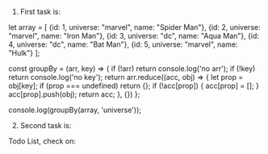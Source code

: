 1. First task is:

let array = [
  {id: 1, universe: "marvel", name: "Spider Man"},
  {id: 2, universe: "marvel", name: "Iron Man"},
  {id: 3, universe: "dc", name: "Aqua Man"},
  {id: 4, universe: "dc", name: "Bat Man"},
  {id: 5, universe: "marvel", name: "Hulk"}
];

const groupBy = (arr, key) => {
  if (!arr) return console.log('no arr');
  if (!key) return console.log('no key');
  return arr.reduce((acc, obj) => {
    let prop = obj[key];
    if (prop === undefined) return {};
    if (!acc[prop]) {
      acc[prop] = [];
    }
    acc[prop].push(obj);
    return acc;
  }, {})
};

console.log(groupBy(array, 'universe'));

2. Second task is:

Todo List, check on: 
